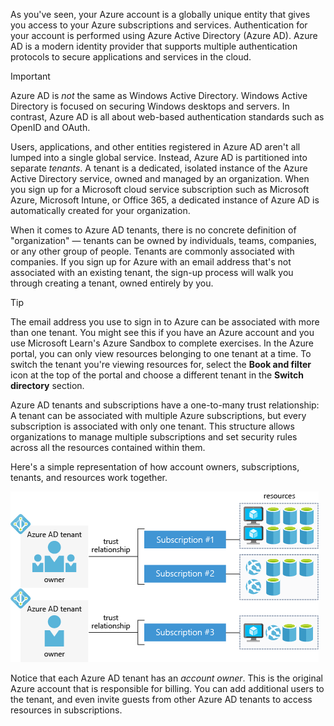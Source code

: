 As you've seen, your Azure account is a globally unique entity that gives you access to your Azure subscriptions and services. Authentication for your account is performed using Azure Active Directory (Azure AD). Azure AD is a modern identity provider that supports multiple authentication protocols to secure applications and services in the cloud. 

> [!IMPORTANT]
> Azure AD is _not_ the same as Windows Active Directory. Windows Active Directory is focused on securing Windows desktops and servers. In contrast, Azure AD is all about web-based authentication standards such as OpenID and OAuth.

Users, applications, and other entities registered in Azure AD aren't all lumped into a single global service. Instead, Azure AD is partitioned into separate _tenants_. A tenant is a dedicated, isolated instance of the Azure Active Directory service, owned and managed by an organization. When you sign up for a Microsoft cloud service subscription such as Microsoft Azure, Microsoft Intune, or Office 365, a dedicated instance of Azure AD is automatically created for your organization.

When it comes to Azure AD tenants, there is no concrete definition of "organization" &mdash; tenants can be owned by individuals, teams, companies, or any other group of people. Tenants are commonly associated with companies. If you sign up for Azure with an email address that's not associated with an existing tenant, the sign-up process will walk you through creating a tenant, owned entirely by you.

> [!TIP]
> The email address you use to sign in to Azure can be associated with more than one tenant. You might see this if you have an Azure account and you use Microsoft Learn's Azure Sandbox to complete exercises. In the Azure portal, you can only view resources belonging to one tenant at a time. To switch the tenant you're viewing resources for, select the **Book and filter** icon at the top of the portal and choose a different tenant in the **Switch directory** section.

Azure AD tenants and subscriptions have a one-to-many trust relationship: A tenant can be associated with multiple Azure subscriptions, but every subscription is associated with only one tenant. This structure allows organizations to manage multiple subscriptions and set security rules across all the resources contained within them.

Here's a simple representation of how account owners, subscriptions, tenants, and resources work together.

![An illustration showing two different Azure AD tenants. One tenant has two subscriptions, and each subscription is linked to a set of Azure resources. The other tenant has one subscription that is linked to a different set of Azure resources.](../media/4-azure-ad-tenant.png)

Notice that each Azure AD tenant has an _account owner_. This is the original Azure account that is responsible for billing. You can add additional users to the tenant, and even invite guests from other Azure AD tenants to access resources in subscriptions.
